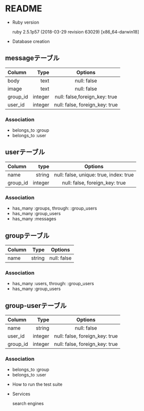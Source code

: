 # README

* Ruby version

    ruby 2.5.1p57 (2018-03-29 revision 63029) [x86_64-darwin18]

* Database creation

## messageテーブル

|Column|Type|Options|
|:-----|---:|:-----:|
|body  |text|null: false|
|image|text|null: false|
|group_id|integer|null: false,foreign_key: true|
|user_id|integer|null: false, foreign_key: true|

### Association

- belongs_to :group
- belongs_to :user

## userテーブル

|Column|type|Options|
|:-----|---:|:-----:|
|name|string|null: false, unique: true, index: true|
|group_id|integer|null: false, foreign_key: true|

### Association

- has_many :groups, through: :group_users
- has_many :group_users
- has_many :messages

## groupテーブル

|Column|Type|Options|
|:-----|---:|:-----:|
|name|string|null: false|

### Association

- has_many :users, through: :group_users
- has_many :group_users

## group-userテーブル

|Column|Type|Options|
|:------|----:|:-------:|
|name|string|null: false|
|user_id|integer|null: false, foreign_key: true|
|group_id|integer|null: false, foreign_key: true|

### Association
- belongs_to :group
- belongs_to :user


* How to run the test suite

* Services

    search engines


